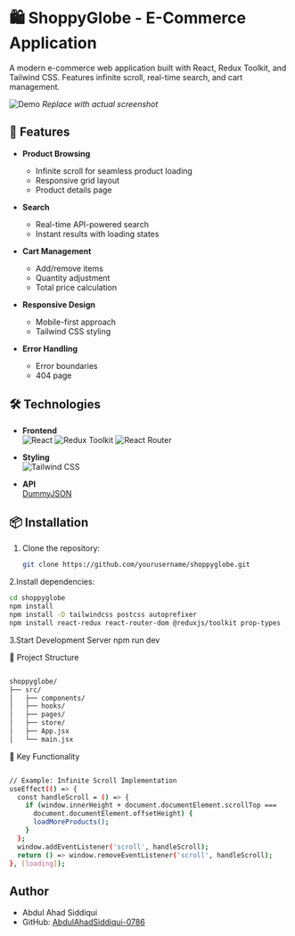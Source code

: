 # 🛍️ ShoppyGlobe - E-Commerce Application

A modern e-commerce web application built with React, Redux Toolkit, and Tailwind CSS. Features infinite scroll, real-time search, and cart management.

![Demo](https://via.placeholder.com/800x400.png?text=ShoppyGlobe+Demo) *Replace with actual screenshot*

## 🚀 Features

- **Product Browsing**  
  - Infinite scroll for seamless product loading
  - Responsive grid layout
  - Product details page

- **Search**  
  - Real-time API-powered search
  - Instant results with loading states

- **Cart Management**  
  - Add/remove items
  - Quantity adjustment
  - Total price calculation

- **Responsive Design**  
  - Mobile-first approach
  - Tailwind CSS styling

- **Error Handling**  
  - Error boundaries
  - 404 page

## 🛠️ Technologies

- **Frontend**  
  ![React](https://img.shields.io/badge/React-18.2.0-blue)
  ![Redux Toolkit](https://img.shields.io/badge/Redux_Toolkit-1.9.5-purple)
  ![React Router](https://img.shields.io/badge/React_Router-6.16.0-orange)

- **Styling**  
  ![Tailwind CSS](https://img.shields.io/badge/Tailwind_CSS-3.3.3-blueviolet)

- **API**  
  [DummyJSON](https://dummyjson.com/docs/products)

## 📦 Installation

1. Clone the repository:
   ```bash
   git clone https://github.com/yourusername/shoppyglobe.git

2.Install dependencies:
```bash 
cd shoppyglobe
npm install
npm install -D tailwindcss postcss autoprefixer
npm install react-redux react-router-dom @reduxjs/toolkit prop-types
```



3.Start Development Server
npm run dev

📂 Project Structure
```bash

shoppyglobe/
├── src/
│   ├── components/     
│   ├── hooks/           
│   ├── pages/           
│   ├── store/           
│   ├── App.jsx          
│   └── main.jsx         
```
🔑 Key Functionality
```bash

// Example: Infinite Scroll Implementation
useEffect(() => {
  const handleScroll = () => {
    if (window.innerHeight + document.documentElement.scrollTop === 
      document.documentElement.offsetHeight) {
      loadMoreProducts();
    }
  };
  window.addEventListener('scroll', handleScroll);
  return () => window.removeEventListener('scroll', handleScroll);
}, [loading]);
```
## Author

- Abdul Ahad Siddiqui  
- GitHub: [AbdulAhadSiddiqui-0786](https://github.com/AbdulAhadSiddiqui-0786)





